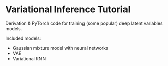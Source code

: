 # Variational Inference Tutorial

Derivation & PyTorch code for training (some popular) deep latent variables models.

Included models:

- Gaussian mixture model with neural networks
- VAE
- Variational RNN
